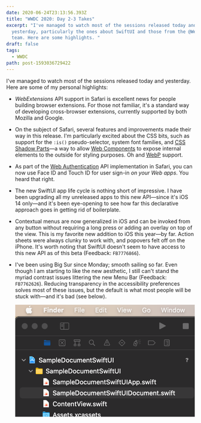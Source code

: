 ```yaml
---
date: 2020-06-24T23:13:56.393Z
title: "WWDC 2020: Day 2-3 Takes"
excerpt: "I've managed to watch most of the sessions released today and
  yesterday, particularly the ones about SwiftUI and those from the @WebKit
  team. Here are some highlights. "
draft: false
tags:
  - WWDC
path: post-1593036729422
---
```

I've managed to watch most of the sessions released today and yesterday. Here are some of my personal highlights:

* _WebExtensions_ API support in Safari is excellent news for people building browser extensions. For those not familiar, it's a standard way of developing cross-browser extensions, currently supported by both Mozilla and Google.

* On the subject of Safari, several features and improvements made their way in this release. I'm particularly excited about the CSS bits, such as support for the `:is()` pseudo-selector, system font families, and [CSS Shadow Parts](https://www.w3.org/TR/css-shadow-parts-1/)—a way to allow [Web Components](https://developer.mozilla.org/en-US/docs/Web/Web_Components) to expose internal elements to the outside for styling purposes. Oh and [WebP](https://en.wikipedia.org/wiki/WebP) support.

* As part of the [Web Authentication](https://developer.mozilla.org/en-US/docs/Web/API/Web_Authentication_API) API implementation in Safari, you can now use Face ID and Touch ID for user sign-in _on your Web apps_. You heard that right.

* The new SwiftUI app life cycle is nothing short of impressive. I have been upgrading all my unreleased apps to this new API—since it's iOS 14 only—and it's been eye-opening to see how far this declarative approach goes in getting rid of boilerplate.

* Contextual menus are now generalized in iOS and can be invoked from any button without requiring a long press or adding an overlay on top of the view. This is my favorite new addition to iOS this year—by far. Action sheets were always clunky to work with, and popovers felt off on the iPhone. It's worth noting that SwiftUI doesn't seem to have access to this new API as of this beta (Feedback: `FB7776866`).

* I've been using Big Sur since Monday; smooth sailing so far. Even though I am  starting to like the new aesthetic, I still can't stand the myriad contrast issues littering the new Menu Bar (Feedback: `FB7762626`). Reducing transparency in the accessibility preferences solves most of these issues, but the default is what most people will be stuck with—and it's bad (see below).

  ![The poor contrast of the Menu in macOS Big Sur](assets/image-1593036729422.png "The poor contrast of the Menu in macOS Big Sur")
